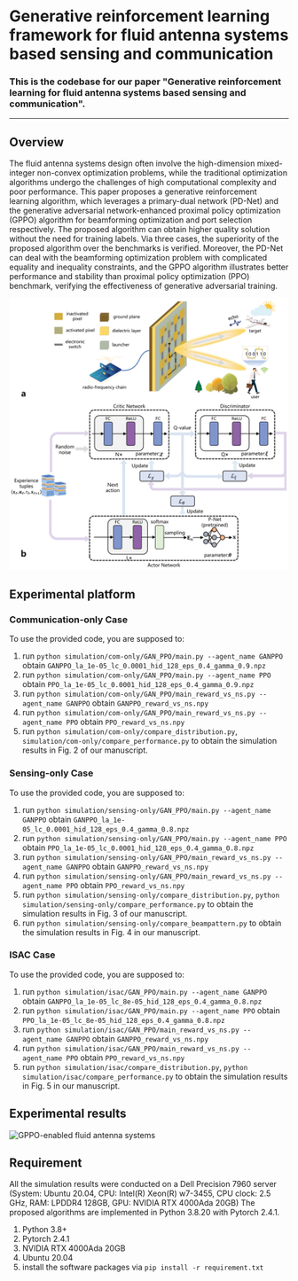 # Generative reinforcement learning framework for fluid antenna systems based sensing and communication

### This is the codebase for our paper "Generative reinforcement learning for fluid antenna systems based sensing and communication".
---

## Overview
The fluid antenna systems design often involve the high-dimension mixed-integer non-convex optimization problems, while the traditional optimization algorithms undergo the challenges of high computational complexity and poor performance. This paper proposes a generative reinforcement learning algorithm, which leverages a primary-dual network (PD-Net)  and the generative adversarial network-enhanced proximal policy optimization (GPPO) algorithm for beamforming optimization and port selection respectively. The proposed algorithm can obtain higher quality solution without the need for training labels. Via three cases, the superiority of the proposed algorithm over the benchmarks is verified. Moreover, the PD-Net can deal with the beamforming optimization problem with complicated equality and inequality constraints, and the GPPO algorithm illustrates better performance and stability than proximal policy optimization (PPO) benchmark, verifying the effectiveness of generative adversarial training. 


![GPPO-enabled fluid antenna systems](./figures/fas.png)

## Experimental platform

### Communication-only Case
To use the provided code, you are supposed to:

1. run ```python simulation/com-only/GAN_PPO/main.py --agent_name GANPPO``` obtain ```GANPPO_la_1e-05_lc_0.0001_hid_128_eps_0.4_gamma_0.9.npz```
2. run ```python simulation/com-only/GAN_PPO/main.py --agent_name PPO``` obtain ```PPO_la_1e-05_lc_0.0001_hid_128_eps_0.4_gamma_0.9.npz``` 
3. run ```python simulation/com-only/GAN_PPO/main_reward_vs_ns.py --agent_name GANPPO``` obtain ```GANPPO_reward_vs_ns.npy```
4. run ```python simulation/com-only/GAN_PPO/main_reward_vs_ns.py --agent_name PPO``` obtain ```PPO_reward_vs_ns.npy```
5. run ```python simulation/com-only/compare_distribution.py```, ```simulation/com-only/compare_performance.py``` to obtain the simulation results in Fig. 2 of our manuscript.

### Sensing-only Case
To use the provided code, you are supposed to:

1. run ```python simulation/sensing-only/GAN_PPO/main.py --agent_name GANPPO``` obtain ```GANPPO_la_1e-05_lc_0.0001_hid_128_eps_0.4_gamma_0.8.npz```
2. run ```python simulation/sensing-only/GAN_PPO/main.py --agent_name PPO``` obtain ```PPO_la_1e-05_lc_0.0001_hid_128_eps_0.4_gamma_0.8.npz``` 
3. run ```python simulation/sensing-only/GAN_PPO/main_reward_vs_ns.py --agent_name GANPPO``` obtain ```GANPPO_reward_vs_ns.npy```
4. run ```python simulation/sensing-only/GAN_PPO/main_reward_vs_ns.py --agent_name PPO``` obtain ```PPO_reward_vs_ns.npy```
5. run ```python simulation/sensing-only/compare_distribution.py```, ```python simulation/sensing-only/compare_performance.py``` to obtain the simulation results in Fig. 3 of our manuscript.
6. run ```python simulation/sensing-only/compare_beampattern.py``` to obtain the simulation results in Fig. 4 in our manuscript.

### ISAC Case
To use the provided code, you are supposed to:

1. run ```python simulation/isac/GAN_PPO/main.py --agent_name GANPPO``` obtain ```GANPPO_la_1e-05_lc_8e-05_hid_128_eps_0.4_gamma_0.8.npz```
2. run ```python simulation/isac/GAN_PPO/main.py --agent_name PPO``` obtain ```PPO_la_1e-05_lc_8e-05_hid_128_eps_0.4_gamma_0.8.npz``` 
3. run ```python simulation/isac/GAN_PPO/main_reward_vs_ns.py --agent_name GANPPO``` obtain ```GANPPO_reward_vs_ns.npy```
4. run ```python simulation/isac/GAN_PPO/main_reward_vs_ns.py --agent_name PPO``` obtain ```PPO_reward_vs_ns.npy```
5. run ```python simulation/isac/compare_distribution.py```, ```python simulation/isac/compare_performance.py``` to obtain the simulation results in Fig. 5 in our manuscript.


## Experimental results
![GPPO-enabled fluid antenna systems](./figures/compare_com_reward_vs_ns.png)

## Requirement
All the simulation results were conducted on a Dell Precision 7960 server (System: Ubuntu 20.04, CPU: Intel(R) Xeon(R) w7-3455, CPU clock: 2.5 GHz, RAM: LPDDR4 128GB, GPU: NVIDIA RTX 4000Ada 20GB) The proposed algorithms are implemented in Python 3.8.20 with Pytorch 2.4.1. 

1. Python 3.8+
2. Pytorch 2.4.1
3. NVIDIA RTX 4000Ada 20GB
4. Ubuntu 20.04
5. install the software packages via ```pip install -r requirement.txt```
